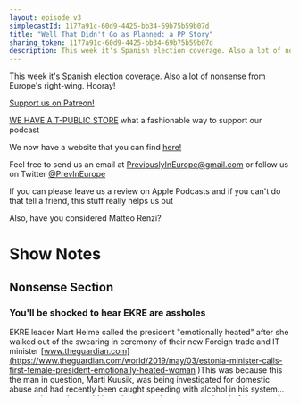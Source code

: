 ```yaml
---
layout: episode_v3
simplecastId: 1177a91c-60d9-4425-bb34-69b75b59b07d
title: "Well That Didn't Go as Planned: a PP Story"
sharing_token: 1177a91c-60d9-4425-bb34-69b75b59b07d
description: This week it's Spanish election coverage. Also a lot of nonsense from Europe's right-wing. Hooray!
---
```


This week it's Spanish election coverage. Also a lot of nonsense from Europe's right-wing. Hooray!

[Support us on Patreon!][5]

[WE HAVE A T-PUBLIC STORE][1] what a fashionable way to support our podcast

We now have a website that you can find [here!][2]

Feel free to send us an email at [PreviouslyInEurope@gmail.com][3] or follow us on Twitter [@PrevInEurope][4]

If you can please leave us a review on Apple Podcasts and if you can't do that tell a friend, this stuff really helps us out

Also, have you considered Matteo Renzi? 

  [1]:https://www.teepublic.com/user/previneurope
  [2]:http://previouslyineurope.eu/
  [3]:https://previouslyineurope@gmail.com
  [4]: https://twitter.com/PrevInEurope
  [5]: https://www.patreon.com/previouslyineurope

# Show Notes

## Nonsense Section
### You'll be shocked to hear EKRE are assholes
EKRE leader Mart Helme called the president "emotionally heated" after she walked out of the swearing in ceremony of their new Foreign trade and IT minister [www.theguardian.com](https://www.theguardian.com/world/2019/may/03/estonia-minister-calls-first-female-president-emotionally-heated-woman )This was because this the man in question, Marti Kuusik, was being investigated for domestic abuse and had recently been caught speeding with alcohol in his system... so a cool guy who you'd happily want to be present as head of the state for the country who's government he was being sworn into. He's since resigned. I think it lasted a day ([news.err.ee](https://news.err.ee/936301/new-culture-minister-kuusik-resignation-was-inevitable) )

### Right-Wing Group's Growing Pains


##Orban being messy

Hungarian PM Viktor Orban hopes to forge a European pact with Italy's Matteo Salvini at a meeting in Budapest on Thursday. In an interview with La Stampa, Orban said "the EPP is preparing to commit suicide and wants to tie itself to the left...we need to find another path via cooperation with Europe's right wing". On migration, Orban called Salvini the "most important person in Europe today".

[euobserver.com](https://euobserver.com/tickers/144775
)

##Swedish Democrats are dissappointed

Sweden Democrats are now not set to join a new Salvini-lead far-right group in the European Parliament, party leader, Jimmi Akesson told Dagens Nyheter. "I am disappointed," he said, to not have been invited. His party could however not work with "Russia friends from France" - a reference to Marine Le Pen, he added.

[euobserver.com](https://euobserver.com/tickers/144763
)

##Salvini vs the Caliphate

“For our children, to leave behind an Islamic caliphate with sharia law in our cities is not something I want to do and I’m going to do everything in my power to avert this sad ending for Europe,” he said at a joint press conference with Orbán, who has used similarly incendiary rhetoric to rail against migration to Europe from Africa and the Middle East. Salvini made similar comments earlier this week in Italy.

______

[www.theguardian.com](https://www.theguardian.com/world/2019/may/02/matteo-salvini-vote-for-nationalist-parties-stop-islamic-caliphate
)

### Russia mustn't fall into China's Orbit says Women working with people very willing to fall into China's Orbit


##Le Pen warns against pushing Russia 'into arms of China'

FN is now sexy, no longer anti-euro, anti-EU AND we've gone Green.

Also I'm real excited about this Salvini thing

[euobserver.com](https://euobserver.com/eu-election/144754
)

### Danish Lawyer who's appealing against a conviction for racism is now running for office
goody... 

Rasmus Paludan of the The Stram Kurs, or Hard Line party believes in the deportation of all Muslims and the preservation of the country for its “ethnic community”

Paludan, whose videos on YouTube, eccentric fashion sense and penchant for stunts have long earned him a following among teenagers. Some of these videos he's burnt a Quaran and also said bad things about Africans which is what landed him the problems in courts.

Recent changes to the Danish electoral system (lowering threshold to 2%) means he may now have a chance.
________
[www.theguardian.com](https://www.theguardian.com/world/2019/may/05/danish-far-right-party-stram-kurs-calling-for-muslim-deportation-to-stand-in-election
)


------
## Topic 1
### Snap Spanish Election
Good fun was had by all ------------------------- [en.wikipedia.org](https://en.wikipedia.org/wiki/2019_Spanish_general_election )

The news of Casado's revolution was greatly exaggerated. Apparently a hard right turn was not really what the PP voters wanted...

[www.politico.eu](https://www.politico.eu/article/spain-conservative-revolution-pablo-casado-right-wing-election-2019/
)

## A transition 

Spain is now properly a multi-party system and Sanchez has to accept that. To be fair in 2011 it was really a 2 party system ([en.wikipedia.org](https://en.wikipedia.org/wiki/2011_Spanish_general_election)
)
His prior performance as PM reflected that previous state of affairs [jacobinmag.com](https://jacobinmag.com/2019/04/psoe-pedro-sanchez-spain-elections-vox/
)

### Spain, the post-amble


### Timmermans won't shut up

There's been quite a bit of praise and use of this as a boon for the S&D in the run up to the EU election.

Timmermans wouldn't shut up about it during the Spitzenkandidaten (sans-weber) debate ([www.politico.eu](https://www.politico.eu/article/timmermans-and-verhofstadt-spar-in-european-election-2019-debate/).
)
Saying that Weber can't be trusted because he was basically just the PP. Which being from the CSU isn't really an unfair comparison...


### Vox under-performance?

I mean... not really? They got 10.3%... which is around what they were polling. Sure some polls had them at 12-13% and estimates of high 20s to mid 30s seats (one had 42), but an average showed a reasonably steady 10%ish.

This brings in the frequent assumption of secret conservative or far right voters who don't show up in polls... Which is what fuels a lot of UK polling over estimating Conservative party polling after some upsets in the 80s and here was used to assume Vox would probably overperform.

They don't even have a massive voter base in Andalusia, which is supposed to be their home turf - they still came 4th ([en.wikipedia.org](https://en.wikipedia.org/wiki/Results_breakdown_of_the_2019_Spanish_general_election_(Congress)#Andalusia)
)
Why there's still media attention around a mysterious silent majority of right wing voters is confusing because it has constantly failed to materialize (see Swedish Democrats UKIP in every general election, the past few Dutch election)

Their candidate in Barcelona said they'd get 18% of the vote because the polls weren't capturing their support - which is what every far right party says... but it doesn't materialize so why are we still talking about it. 



### Time for Dealz?

No...

Sanchez wants a minority government again but Podemos have been pretty up front about not wanting to back that and to get into government. Sanchez will likely wait until after the upcoming local and EU elections to finalize anything as he can truck on as the "winner" into those.

Ciudadanos are out for sure... and if these trends continue they might become the new center right major party. The PP has a lot of dirt on it and it might continue to decline.

It's probably going to be long

--------------
[elpais.com](https://elpais.com/elpais/2019/04/30/inenglish/1556608489_985863.html
)

##Gaysper

Vox start a meme on Spanish twitter centered around a gay ghost, who we all now love

_____
[www.theguardian.com](https://www.theguardian.com/world/2019/may/02/vox-partys-anti-lgbt-lord-of-the-rings-aragorn-tweet-slain-by-tiny-gay-ghost
)

